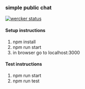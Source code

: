 ### simple public chat

[![wercker status](https://app.wercker.com/status/0f258dd42829b43b6463c7a7da4f4916/m/master "wercker status")](https://app.wercker.com/project/byKey/0f258dd42829b43b6463c7a7da4f4916)

#### Setup instructions
1. npm install
2. npm run start
3. in browser go to localhost:3000

#### Test instructions
1. npm run start
2. npm run test
